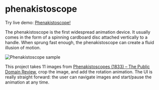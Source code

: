 # phenakistoscope

Try live demo: [Phenakistoscope!](https://iamzhaihy.github.io/phenakistoscope/)

The phenakistoscope is the first widespread animation device. It usually comes in the form of a spinning cardboard disc attached vertically to a handle. When sprung fast enough, the phenakistoscope can create a fluid illusion of motion.

![Phenakistoscope sample](https://anotherimg-dazedgroup.netdna-ssl.com/900/azure/another-prod/340/8/348991.gif)

This project takes 11 images from [Phenakistoscopes (1833) – The Public Domain Review](https://publicdomainreview.org/collections/phenakistoscopes-1833/), crop the image, and add the rotation animation. The UI is really straight forward: the user can navigate images and start/pause the animation at any time.
